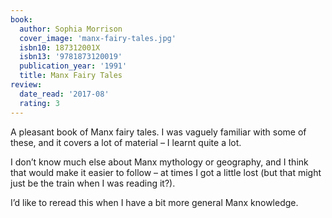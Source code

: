 ```yaml
---
book:
  author: Sophia Morrison
  cover_image: 'manx-fairy-tales.jpg'
  isbn10: 187312001X
  isbn13: '9781873120019'
  publication_year: '1991'
  title: Manx Fairy Tales
review:
  date_read: '2017-08'
  rating: 3
---
```


A pleasant book of Manx fairy tales. I was vaguely familiar with some of these, and it covers a lot of material – I learnt quite a lot.

I don’t know much else about Manx mythology or geography, and I think that would make it easier to follow – at times I got a little lost (but that might just be the train when I was reading it?).

I’d like to reread this when I have a bit more general Manx knowledge.
